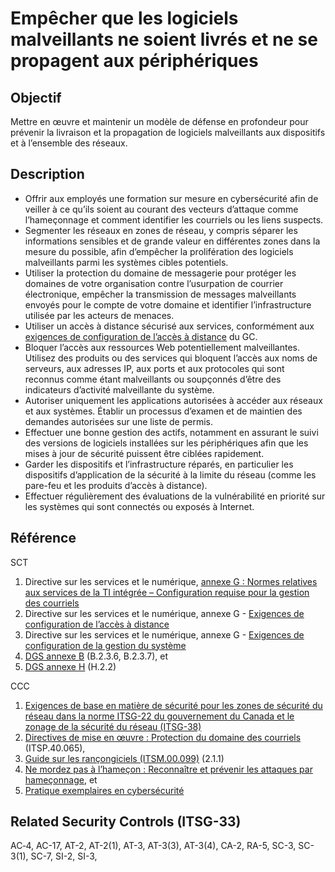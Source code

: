 # Empêcher que les logiciels malveillants ne soient livrés et ne se propagent aux périphériques

## Objectif

Mettre en œuvre et maintenir un modèle de défense en profondeur pour prévenir la livraison et la propagation de logiciels malveillants aux dispositifs et à l’ensemble des réseaux.

## Description

- Offrir aux employés une formation sur mesure en cybersécurité afin de veiller à ce qu’ils soient au courant des vecteurs d’attaque comme l’hameçonnage et comment identifier les courriels ou les liens suspects.
- Segmenter les réseaux en zones de réseau, y compris séparer les informations sensibles et de grande valeur en différentes zones dans la mesure du possible, afin d’empêcher la prolifération des logiciels malveillants parmi les systèmes cibles potentiels.
- Utiliser la protection du domaine de messagerie pour protéger les domaines de votre organisation contre l’usurpation de courrier électronique, empêcher la transmission de messages malveillants envoyés pour le compte de votre domaine et identifier l’infrastructure utilisée par les acteurs de menaces.
- Utiliser un accès à distance sécurisé aux services, conformément aux [exigences de configuration de l’accès à distance](https://www.gcpedia.gc.ca/gcwiki/images/7/7e/Remote_Access_Configuration_Requirements.pdf) du GC.
- Bloquer l’accès aux ressources Web potentiellement malveillantes. Utilisez des produits ou des services qui bloquent l’accès aux noms de serveurs, aux adresses IP, aux ports et aux protocoles qui sont reconnus comme étant malveillants ou soupçonnés d’être des indicateurs d’activité malveillante du système.
- Autoriser uniquement les applications autorisées à accéder aux réseaux et aux systèmes. Établir un processus d’examen et de maintien des demandes autorisées sur une liste de permis.
- Effectuer une bonne gestion des actifs, notamment en assurant le suivi des versions de logiciels installées sur les périphériques afin que les mises à jour de sécurité puissent être ciblées rapidement.
- Garder les dispositifs et l’infrastructure réparés, en particulier les dispositifs d’application de la sécurité à la limite du réseau (comme les pare-feu et les produits d’accès à distance).
- Effectuer régulièrement des évaluations de la vulnérabilité en priorité sur les systèmes qui sont connectés ou exposés à Internet.

## Référence

SCT

1. Directive sur les services et le numérique, [annexe G : Normes relatives aux services de la TI intégrée – Configuration requise pour la gestion des courriels](https://www.gcpedia.gc.ca/gcwiki/images/a/a1/6_-_Exigences_en_mati%C3%83%C2%A8re_de_configuration_pour_les_services_de_gestion_des_cour.pdf)
2. Directive sur les services et le numérique, annexe G - [Exigences de configuration de l’accès à distance](https://www.gcpedia.gc.ca/gcwiki/images/d/df/8_-_Exigences_de_configuration_de_l%C3%A2%E2%82%AC%E2%84%A2acc%C3%83%C2%A8s_%C3%83_distance.pdf)
3. Directive sur les services et le numérique, annexe G - [Exigences de configuration de la gestion du système](https://www.gcpedia.gc.ca/gcwiki/images/c/c9/13_-_Exigences_de_configuration_relatives_%C3%83_la_gestion_du_syst%C3%83%C2%A8me.pdf)
4. [DGS annexe B](https://www.tbs-sct.gc.ca/pol/doc-fra.aspx?id=32611) (B.2.3.6, B.2.3.7), et
5. [DGS annexe H](https://www.tbs-sct.gc.ca/pol/doc-fra.aspx?id=32611) (H.2.2)

CCC

1. [Exigences de base en matière de sécurité pour les zones de sécurité du réseau dans la norme ITSG-22 du gouvernement du Canada et le zonage de la sécurité du réseau (ITSG-38)](https://cyber.gc.ca/sites/default/files/publications/itsg-22-fra_4.pdf)
2. [Directives de mise en œuvre : Protection du domaine des courriels](https://cyber.gc.ca/fr/orientation/directives-de-mise-en-oeuvre-protection-du-domaine-de-courrier) (ITSP.40.065),
3. [Guide sur les rançongiciels (ITSM.00.099)](https://cyber.gc.ca/fr/orientation/guide-sur-les-rancongiciels-itsm00099) (2.1.1)
4. [Ne mordez pas à l’hameçon : Reconnaître et prévenir les attaques par hameçonnage](https://www.cyber.gc.ca/fr/orientation/ne-mordez-pas-lhamecon-reconnaitre-et-prevenir-les-attaques-par-hameconnage), et
5. [Pratique exemplaires en cybersécurité](https://www.cyber.gc.ca/sites/default/files/publications/cse-its-cyber-hygiene-f.pdf)

## Related Security Controls (ITSG-33)

AC‑4, AC-17, AT-2, AT-2(1), AT-3, AT-3(3), AT-3(4), CA-2, RA-5, SC-3, SC-3(1), SC-7, SI-2, SI-3,
